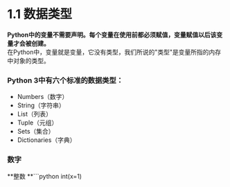 # 1.1 数据类型
**Python中的变量不需要声明。每个变量在使用前都必须赋值，变量赋值以后该变量才会被创建。**  
在Python中，变量就是变量，它没有类型，我们所说的"类型"是变量所指的内存中对象的类型。

### Python 3中有六个标准的数据类型：
* Numbers（数字）
* String（字符串）
* List（列表）
* Tuple（元组）
* Sets（集合）
* Dictionaries（字典）

### 数字
**整数
**```python
int(x=1)

```


